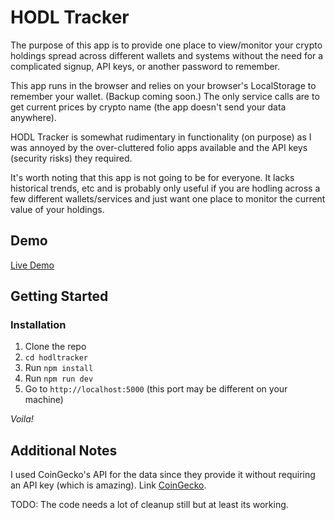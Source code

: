 # HODL Tracker

The purpose of this app is to provide one place to view/monitor your crypto holdings spread across different wallets and systems without the need for a complicated signup, API keys, or another password to remember.

This app runs in the browser and relies on your browser's LocalStorage to remember your wallet. (Backup coming soon.) The only service calls are to get current prices by crypto name (the app doesn't send your data anywhere).

HODL Tracker is somewhat rudimentary in functionality (on purpose) as I was annoyed by the over-cluttered folio apps available and the API keys (security risks) they required.

It's worth noting that this app is not going to be for everyone. It lacks historical trends, etc and is probably only useful if you are hodling across a few different wallets/services and just want one place to monitor the current value of your holdings.

## Demo

[Live Demo](https://hodltracker.web.app)

## Getting Started

### Installation

1. Clone the repo
2. `cd hodltracker`
3. Run `npm install`
4. Run `npm run dev`
5. Go to `http://localhost:5000` (this port may be different on your machine)

_Voila!_

## Additional Notes

I used CoinGecko's API for the data since they provide it without requiring an API key (which is amazing). Link [CoinGecko](https://www.coingecko.com/en/api).

TODO: The code needs a lot of cleanup still but at least its working.

